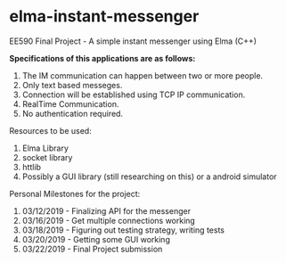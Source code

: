 # elma-instant-messenger
EE590 Final Project - A simple instant messenger using Elma (C++)


 <b>Specifications of this applications are as follows: </b>
1. The IM communication can happen between two or more people.
2. Only text based messeges.
3. Connection will be established using TCP IP communication.
4. RealTime Communication.
5. No authentication required.


Resources to be used:
1. Elma Library
2. socket library
3. httlib
4. Possibly a GUI library (still researching on this) or a android simulator


Personal Milestones for the project:
1. 03/12/2019 - Finalizing API for the messenger 
2. 03/16/2019 - Get multiple connections working 
3. 03/18/2019 - Figuring out testing strategy, writing tests
4. 03/20/2019 - Getting some GUI working
5. 03/22/2019 - Final Project submission
